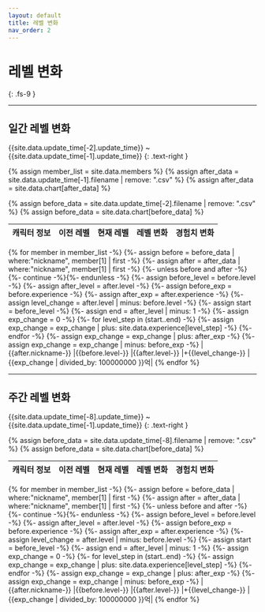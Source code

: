 ```yaml
---
layout: default
title: 레벨 변화
nav_order: 2
---
```


# 레벨 변화
{: .fs-9 }

---

## 일간 레벨 변화

{{site.data.update_time[-2].update_time}} ~ {{site.data.update_time[-1].update_time}}
{: .text-right }

{% assign member_list = site.data.members %}
{% assign after_data = site.data.update_time[-1].filename | remove: ".csv" %}
{% assign after_data = site.data.chart[after_data] %}

{% assign before_data = site.data.update_time[-2].filename | remove: ".csv" %}
{% assign before_data = site.data.chart[before_data] %}

| 캐릭터 정보 | 이전 레벨 | 현재 레벨 | 레벨 변화 | 경험치 변화 |
|:-|:-:|:-:|:-:|:-:|
{% for member in member_list -%}
  {%- assign before = before_data | where:"nickname", member[1] | first -%}
  {%- assign after = after_data | where:"nickname", member[1] | first -%}
  {%- unless before and after -%}{%- continue -%}{%- endunless -%}
  {%- assign before_level = before.level -%}
  {%- assign after_level = after.level -%}
  {%- assign before_exp = before.experience -%}
  {%- assign after_exp = after.experience -%}
  {%- assign level_change = after.level | minus: before.level -%}
  {%- assign start = before_level -%}
  {%- assign end = after_level | minus: 1 -%}
  {%- assign exp_change = 0 -%}
  {%- for level_step in (start..end) -%}
    {%- assign exp_change = exp_change | plus: site.data.experience[level_step] -%}
  {%- endfor -%}
  {%- assign exp_change = exp_change | plus: after_exp -%}
  {%- assign exp_change = exp_change | minus: before_exp -%}
  |{{after.nickname-}}
  |{{before.level-}}
  |{{after.level-}}
  |+{{level_change-}}
  |{{exp_change | divided_by: 100000000 }}억|
{% endfor %}

---

## 주간 레벨 변화

{{site.data.update_time[-8].update_time}} ~ {{site.data.update_time[-1].update_time}}
{: .text-right }

{% assign before_data = site.data.update_time[-8].filename | remove: ".csv" %}
{% assign before_data = site.data.chart[before_data] %}

| 캐릭터 정보 | 이전 레벨 | 현재 레벨 | 레벨 변화 | 경험치 변화 |
|:-|:-:|:-:|:-:|:-:|
{% for member in member_list -%}
  {%- assign before = before_data | where:"nickname", member[1] | first -%}
  {%- assign after = after_data | where:"nickname", member[1] | first -%}
  {%- unless before and after -%}{%- continue -%}{%- endunless -%}
  {%- assign before_level = before.level -%}
  {%- assign after_level = after.level -%}
  {%- assign before_exp = before.experience -%}
  {%- assign after_exp = after.experience -%}
  {%- assign level_change = after.level | minus: before.level -%}
  {%- assign start = before_level -%}
  {%- assign end = after_level | minus: 1 -%}
  {%- assign exp_change = 0 -%}
  {%- for level_step in (start..end) -%}
    {%- assign exp_change = exp_change | plus: site.data.experience[level_step] -%}
  {%- endfor -%}
  {%- assign exp_change = exp_change | plus: after_exp -%}
  {%- assign exp_change = exp_change | minus: before_exp -%}
  |{{after.nickname-}}
  |{{before.level-}}
  |{{after.level-}}
  |+{{level_change-}}
  |{{exp_change | divided_by: 100000000 }}억|
{% endfor %}

